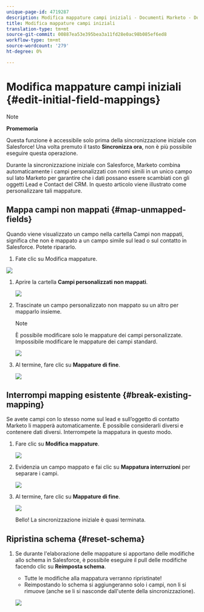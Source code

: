 ```yaml
---
unique-page-id: 4719287
description: Modifica mappature campi iniziali - Documenti Marketo - Documentazione prodotto
title: Modifica mappature campi iniziali
translation-type: tm+mt
source-git-commit: 00887ea53e395bea3a11fd28e0ac98b085ef6ed8
workflow-type: tm+mt
source-wordcount: '279'
ht-degree: 0%

---
```



# Modifica mappature campi iniziali {#edit-initial-field-mappings}

>[!NOTE]
>
>**Promemoria**
>
>Questa funzione è accessibile solo prima della sincronizzazione iniziale con Salesforce! Una volta premuto il tasto **Sincronizza ora**, non è più possibile eseguire questa operazione.

Durante la sincronizzazione iniziale con Salesforce, Marketo combina automaticamente i campi personalizzati con nomi simili in un unico campo sul lato Marketo per garantire che i dati possano essere scambiati con gli oggetti Lead e Contact del CRM. In questo articolo viene illustrato come personalizzare tali mappature.

## Mappa campi non mappati {#map-unmapped-fields}

Quando viene visualizzato un campo nella cartella Campi non mappati, significa che non è mappato a un campo simile sul lead o sul contatto in Salesforce. Potete ripararlo.

1. Fate clic su Modifica mappature.

![](assets/image2014-12-9-13-3a31-3a0.png)

1. Aprire la cartella **Campi personalizzati non mappati**.

   ![](assets/two.png)

1. Trascinate un campo personalizzato non mappato su un altro per mapparlo insieme.

   >[!NOTE]
   >
   >È possibile modificare solo le mappature dei campi personalizzate. Impossibile modificare le mappature dei campi standard.

   ![](assets/three.png)

1. Al termine, fare clic su **Mappature di fine**.

   ![](assets/four.png)

## Interrompi mapping esistente {#break-existing-mapping}

Se avete campi con lo stesso nome sul lead e sull’oggetto di contatto Marketo li mapperà automaticamente. È possibile considerarli diversi e contenere dati diversi. Interrompete la mappatura in questo modo.

1. Fare clic su **Modifica mappature**.

   ![](assets/image2014-12-9-13-3a31-3a37.png)

1. Evidenzia un campo mappato e fai clic su **Mappatura interruzioni** per separare i campi.

   ![](assets/image2014-12-9-13-3a31-3a47.png)

1. Al termine, fare clic su **Mappature di fine**.

   ![](assets/image2014-12-9-13-3a31-3a58.png)

   Bello! La sincronizzazione iniziale è quasi terminata.

## Ripristina schema {#reset-schema}

1. Se durante l&#39;elaborazione delle mappature si apportano delle modifiche allo schema in Salesforce, è possibile eseguire il pull delle modifiche facendo clic su **Reimposta schema**.

   * Tutte le modifiche alla mappatura verranno ripristinate!
   * Reimpostando lo schema si aggiungeranno solo i campi, non li si rimuove (anche se li si nasconde dall&#39;utente della sincronizzazione).

   ![](assets/image2014-12-9-13-3a32-3a8.png)

